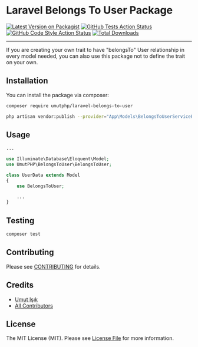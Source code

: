 # Laravel Belongs To User Package

[![Latest Version on Packagist](https://img.shields.io/packagist/v/umutphp/laravel-belongs-to-user.svg?style=flat-square)](https://packagist.org/packages/umutphp/laravel-belongs-to-user)
[![GitHub Tests Action Status](https://img.shields.io/github/workflow/status/umutphp/laravel-belongs-to-user/run-tests?label=tests)](https://github.com/umutphp/laravel-belongs-to-user/actions?query=workflow%3Arun-tests+branch%3Amaster)
[![GitHub Code Style Action Status](https://img.shields.io/github/workflow/status/umutphp/laravel-belongs-to-user/Check%20&%20fix%20styling?label=code%20style)](https://github.com/umutphp/laravel-belongs-to-user/actions?query=workflow%3A"Check+%26+fix+styling"+branch%3Amaster)
[![Total Downloads](https://img.shields.io/packagist/dt/umutphp/laravel-belongs-to-user.svg?style=flat-square)](https://packagist.org/packages/umutphp/laravel-belongs-to-user)

---

If you are creating your own trait to have "belongsTo" User relationship in every model needed, you can also use this package not to define the trait on your own.

## Installation

You can install the package via composer:

```bash
composer require umutphp/laravel-belongs-to-user

php artisan vendor:publish --provider="App\Models\BelongsToUserServiceProvider" --tag="laravel-belongs-to-user-config"

```

## Usage

```php
...

use Illuminate\Database\Eloquent\Model;
use UmutPHP\BelongsToUser\BelongsToUser;

class UserData extends Model
{
    use BelongsToUser;

    ...
}

```

## Testing

```bash
composer test
```

## Contributing

Please see [CONTRIBUTING](.github/CONTRIBUTING.md) for details.

## Credits

- [Umut Işık](https://github.com/umutphp)
- [All Contributors](../../contributors)

## License

The MIT License (MIT). Please see [License File](LICENSE.md) for more information.
